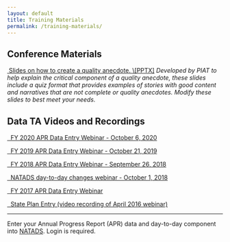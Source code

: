 ```yaml
---
layout: default
title: Training Materials
permalink: /training-materials/
---
```

<div class="container">
  <div class="row">
<div class="col-12">
<h2 class="block-heading"><span>Conference Materials</span></h2>
<p><a href="/assets/files/Anecdotes%20Slides.pptx"><i class="fas fa-file-powerpoint" aria-hidden="true">&nbsp;</i>Slides on how to create a quality anecdote. \[PPTX]</a>&nbsp;<em>Developed by PIAT to help explain the critical component of a quality anecdote, these slides include a quiz format that provides examples of stories with good content and narratives that are not complete or quality anecdotes. Modify these slides to best meet your needs.</em></p>

<h2 class="block-heading"><span>Data TA Videos and Recordings</span></h2>

<p><a href="https://www.youtube.com/watch?v=W5SfhOQ5eoU&t=580s"><em class="fas fa-file-video" aria-hidden="true">&nbsp;</em> FY 2020 APR Data Entry Webinar - October 6, 2020</a></p><p><a href="https://youtu.be/LVg084q1Ytc"><em class="fas fa-file-video" aria-hidden="true">&nbsp;</em> FY 2019 APR Data Entry Webinar - October 21, 2019</a></p>
<p><a href="https://youtu.be/aH-QmK8b2Jo"><em class="fas fa-file-video" aria-hidden="true">&nbsp;</em> FY 2018 APR Data Entry Webinar - September 26, 2018</a></p>
<p><a href="https://youtu.be/iocF1INhBwI"><em class="fas fa-file-video" aria-hidden="true">&nbsp;</em> NATADS day-to-day changes webinar - October 1, 2018</a></p>
<p><a href="https://public.3.basecamp.com/p/wEQVwz6kCaxhg6ofaFMNMfrM"><em class="fas fa-file-video" aria-hidden="">&nbsp;</em> FY 2017 APR Data Entry Webinar</a></p>
<p><a href="https://connectpro97884399.adobeconnect.com/_a839220836/p66au6hq1lm/?launcher=false&amp;fcsContent=true&amp;pbMode=normal"><em class="fas fa-file-video" aria-hidden="">&nbsp;</em> State Plan Entry (video recording of April 2016 webinar)</a></p>

<hr />
<div class="alert alert-secondary" role="alert">
	Enter your Annual Progress Report (APR) data and day-to-day component into <a href="http://www.state572data.net/">NATADS</a>. Login is required.
	</div>

</div>
</div>
</div>